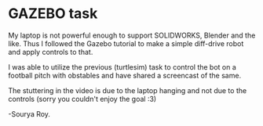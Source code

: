 # GAZEBO task

My laptop is not powerful enough to support SOLIDWORKS, Blender and the like. Thus I followed the Gazebo tutorial to make a simple diff-drive robot and apply controls to that.

I was able to utilize the previous (turtlesim) task to control the bot on a football pitch with obstables and have shared a screencast of the same.

The stuttering in the video is due to the laptop hanging and not due to the controls (sorry you couldn't enjoy the goal :3) 

-Sourya Roy.
